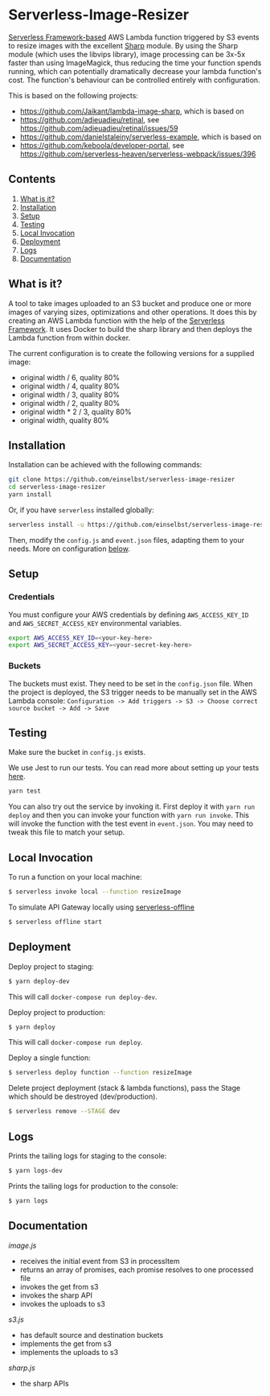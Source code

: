 # Serverless-Image-Resizer

[Serverless Framework-based](https://www.github.com/serverless/serverless) AWS Lambda function triggered by S3 events to resize images with the excellent [Sharp](https://github.com/lovell/sharp) module. By using the Sharp module (which uses the libvips library), image processing can be 3x-5x faster than using ImageMagick, thus reducing the time your function spends running, which can potentially dramatically decrease your lambda function's cost. The function's behaviour can be controlled entirely with configuration.

This is based on the following projects:

- https://github.com/Jaikant/lambda-image-sharp, which is based on
- https://github.com/adieuadieu/retinal, see https://github.com/adieuadieu/retinal/issues/59
- https://github.com/danielstaleiny/serverless-example, which is based on
- https://github.com/keboola/developer-portal, see https://github.com/serverless-heaven/serverless-webpack/issues/396

## Contents

1. [What is it?](#what-is-it)
1. [Installation](#installation)
1. [Setup](#setup)
1. [Testing](#testing)
1. [Local Invocation](#local-invocation)
1. [Deployment](#deployment)
1. [Logs](#logs)
1. [Documentation](#documentation)


## What is it?

A tool to take images uploaded to an S3 bucket and produce one or more images of varying sizes, optimizations and other operations. It does this by creating an AWS Lambda function with the help of the [Serverless Framework](https://www.github.com/serverless/serverless).
It uses Docker to build the sharp library and then deploys the Lambda function from within docker.

The current configuration is to create the following versions for a supplied image:

- original width / 6, quality 80%
- original width / 4, quality 80%
- original width / 3, quality 80%
- original width / 2, quality 80%
- original width  * 2 / 3, quality 80%
- original width, quality 80%

## Installation

Installation can be achieved with the following commands:

```bash
git clone https://github.com/einselbst/serverless-image-resizer
cd serverless-image-resizer
yarn install
```

Or, if you have `serverless` installed globally:

```bash
serverless install -u https://github.com/einselbst/serverless-image-resizer
```

Then, modify the `config.js` and `event.json` files, adapting them to your needs. More on configuration [below](#configuration).

## Setup

### Credentials

You must configure your AWS credentials by defining `AWS_ACCESS_KEY_ID` and `AWS_SECRET_ACCESS_KEY` environmental variables.

```bash
export AWS_ACCESS_KEY_ID=<your-key-here>
export AWS_SECRET_ACCESS_KEY=<your-secret-key-here>
```

### Buckets

The buckets must exist. They need to be set in the `config.json` file.
When the project is deployed, the S3 trigger needs to be manually set in the AWS Lambda console: `Configuration -> Add triggers -> S3 -> Choose correct source bucket -> Add -> Save`

## Testing

Make sure the bucket in `config.js` exists.

We use Jest to run our tests. You can read more about setting up your tests [here](https://facebook.github.io/jest/docs/en/getting-started.html#content).

```bash
yarn test
```

You can also try out the service by invoking it. First deploy it with `yarn run deploy` and then you can invoke your function with `yarn run invoke`. This will invoke the function with the test event in `event.json`. You may need to tweak this file to match your setup.

## Local Invocation

To run a function on your local machine:

``` bash
$ serverless invoke local --function resizeImage
```

To simulate API Gateway locally using [serverless-offline](https://github.com/dherault/serverless-offline)

``` bash
$ serverless offline start
```

## Deployment

Deploy project to staging:

``` bash
$ yarn deploy-dev
```

This will call `docker-compose run deploy-dev`.

Deploy project to production:

``` bash
$ yarn deploy
```

This will call `docker-compose run deploy`.

Deploy a single function:

``` bash
$ serverless deploy function --function resizeImage
```

Delete project deployment (stack & lambda functions), pass the Stage which should be destroyed (dev/production).

``` bash
$ serverless remove --STAGE dev
```

## Logs

Prints the tailing logs for staging to the console:

``` bash
$ yarn logs-dev
```

Prints the tailing logs for production to the console:

``` bash
$ yarn logs
```

## Documentation

*image.js*
- receives the initial event from S3 in processItem
- returns an array of promises, each promise resolves to one processed file
- invokes the get from s3
- invokes the sharp API
- invokes the uploads to s3

*s3.js*
- has default source and destination buckets
- implements the get from s3
- implements the uploads to s3

*sharp.js*
- the sharp APIs

